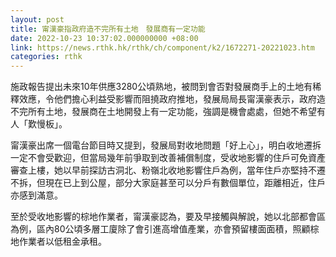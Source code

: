 ```yaml
---
layout: post
title: 甯漢豪指政府造不完所有土地　發展商有一定功能
date: 2022-10-23 10:37:02.000000000 +08:00
link: https://news.rthk.hk/rthk/ch/component/k2/1672271-20221023.htm
categories: rthk
---
```


施政報告提出未來10年供應3280公頃熟地，被問到會否對發展商手上的土地有稀釋效應，令他們擔心利益受影響而阻撓政府推地，發展局局長甯漢豪表示，政府造不完所有土地，發展商在土地開發上有一定功能，強調是機會處處，但她不希望有人「歎慢板」。

甯漢豪出席一個電台節目時又提到，發展局對收地問題「好上心」，明白收地遷拆一定不會受歡迎，但當局幾年前爭取到改善補償制度，受收地影響的住戶可免資產審查上樓，她以早前探訪古洞北、粉嶺北收地影響住戶為例，當年住戶亦堅持不遷不拆，但現在已上到公屋，部分大家庭甚至可以分戶有數個單位，距離相近，住戶亦感到滿意。

至於受收地影響的棕地作業者，甯漢豪認為，要及早接觸與解說，她以北部都會區為例，區內80公頃多層工廈除了會引進高增值產業，亦會預留樓面面積，照顧棕地作業者以低租金承租。

